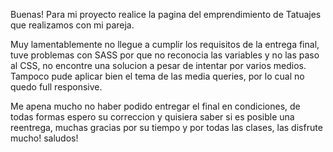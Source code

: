 Buenas! Para mi proyecto realice la pagina del emprendimiento de Tatuajes que realizamos con mi pareja.

Muy lamentablemente no llegue a cumplir los requisitos de la entrega final, tuve problemas con SASS por que no reconocia las variables y no las paso al CSS, no encontre una solucion a pesar de intentar por varios medios.
Tampoco pude aplicar bien el tema de las media queries, por lo cual no quedo full responsive.

Me apena mucho no haber podido entregar el final en condiciones, de todas formas espero su correccion y quisiera saber si es posible una reentrega, muchas gracias por su tiempo y por todas las clases, las disfrute mucho! saludos!
